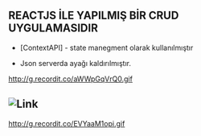 ## REACTJS İLE YAPILMIŞ BİR CRUD UYGULAMASIDIR

* [ContextAPI] - state manegment olarak kullanılmıştır 
- Json serverda ayağı kaldırılmıştır.


http://g.recordit.co/aWWpGqVrQ0.gif
## ![Link](http://g.recordit.co/aWWpGqVrQ0.gif)

http://g.recordit.co/EVYaaM1opi.gif
